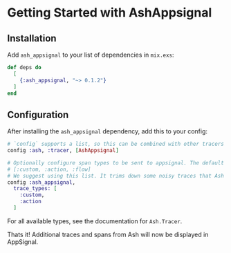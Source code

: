 # Getting Started with AshAppsignal

## Installation

Add `ash_appsignal` to your list of dependencies in `mix.exs`:


```elixir
def deps do
  [
    {:ash_appsignal, "~> 0.1.2"}
  ]
end
```

## Configuration

After installing the `ash_appsignal` dependency, add this to your config:

```elixir
# `config` supports a list, so this can be combined with other tracers
config :ash, :tracer, [AshAppsignal]

# Optionally configure span types to be sent to appsignal. The default is
# [:custom, :action, :flow]
# We suggest using this list. It trims down some noisy traces that Ash emits
config :ash_appsignal,
  trace_types: [
    :custom,
    :action
  ]
```

For all available types, see the documentation for `Ash.Tracer`.

Thats it! Additional traces and spans from Ash will now be displayed in AppSignal.
